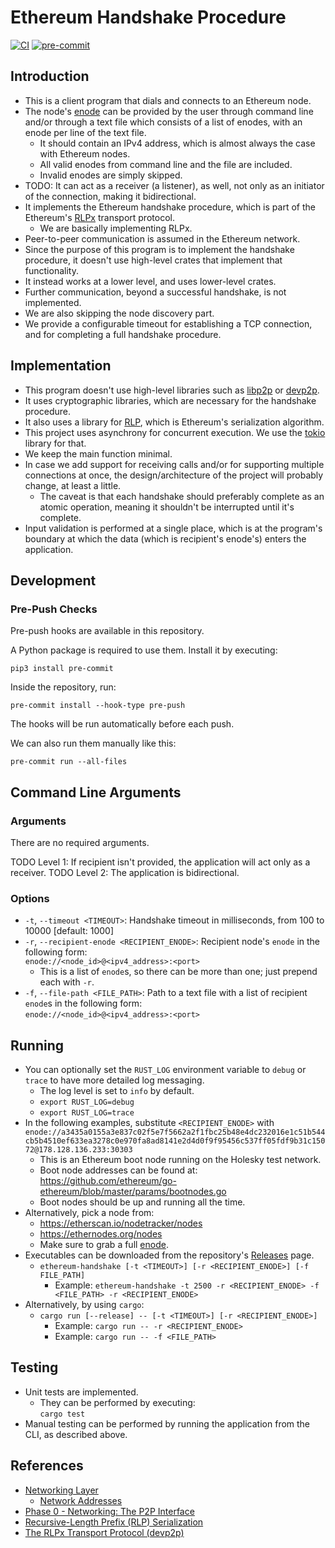 # Ethereum Handshake Procedure

[![CI](https://github.com/ivanbgd/ethereum-handshake/actions/workflows/ci.yml/badge.svg)](https://github.com/ivanbgd/ethereum-handshake/actions/workflows/ci.yml)
[![pre-commit](https://img.shields.io/badge/pre--commit-enabled-brightgreen?logo=pre-commit)](https://github.com/pre-commit/pre-commit)

## Introduction

- This is a client program that dials and connects to an Ethereum node.
- The node's [enode](https://ethereum.org/en/developers/docs/networking-layer/network-addresses/#enode)
  can be provided by the user through command line and/or through a text file
  which consists of a list of enodes, with an enode per line of the text file.
    - It should contain an IPv4 address, which is almost always the case with
      Ethereum nodes.
    - All valid enodes from command line and the file are included.
    - Invalid enodes are simply skipped.
- TODO: It can act as a receiver (a listener), as well,
  not only as an initiator of the connection, making it bidirectional.
- It implements the Ethereum handshake procedure, which is part of the
  Ethereum's [RLPx](https://github.com/ethereum/devp2p/blob/master/rlpx.md)
  transport protocol.
    - We are basically implementing RLPx.
- Peer-to-peer communication is assumed in the Ethereum network.
- Since the purpose of this program is to implement the handshake procedure,
  it doesn't use high-level crates that implement that functionality.
- It instead works at a lower level, and uses lower-level crates.
- Further communication, beyond a successful handshake, is not implemented.
- We are also skipping the node discovery part.
- We provide a configurable timeout for establishing a TCP connection,
  and for completing a full handshake procedure.

## Implementation

- This program doesn't use high-level libraries such as
  [libp2p](https://libp2p.io/) or [devp2p](https://github.com/ethereum/devp2p).
- It uses cryptographic libraries,
  which are necessary for the handshake procedure.
- It also uses a library for
  [RLP](https://ethereum.org/en/developers/docs/data-structures-and-encoding/rlp/),
  which is Ethereum's serialization algorithm.
- This project uses asynchrony for concurrent execution. We use the
  [tokio](https://crates.io/crates/tokio) library for that.
- We keep the main function minimal.
- In case we add support for receiving calls and/or for supporting multiple
  connections at once, the design/architecture of the project will probably
  change, at least a little.
    - The caveat is that each handshake should preferably complete as an atomic
      operation, meaning it shouldn't be interrupted until it's complete.
- Input validation is performed at a single place, which is at the program's
  boundary at which the data (which is recipient's enode's) enters the application.

## Development

### Pre-Push Checks

Pre-push hooks are available in this repository.

A Python package is required to use them. Install it by executing:

`pip3 install pre-commit`

Inside the repository, run:

`pre-commit install --hook-type pre-push`

The hooks will be run automatically before each push.

We can also run them manually like this:

`pre-commit run --all-files`

## Command Line Arguments

### Arguments

There are no required arguments.

TODO Level 1: If recipient isn't provided, the application will act only as a receiver.
TODO Level 2: The application is bidirectional.

### Options

- `-t`, `--timeout <TIMEOUT>`: Handshake timeout in milliseconds, from 100 to 10000 [default: 1000]
- `-r`, `--recipient-enode <RECIPIENT_ENODE>`: Recipient node's `enode` in the following form:  
  `enode://<node_id>@<ipv4_address>:<port>`
    - This is a list of `enode`s, so there can be more than one; just prepend
      each with `-r`.
- `-f`, `--file-path <FILE_PATH>`: Path to a text file with a list of
  recipient `enode`s in the following form:  
  `enode://<node_id>@<ipv4_address>:<port>`

## Running

- You can optionally set the `RUST_LOG` environment variable to `debug` or `trace` to
  have more detailed log messaging.
    - The log level is set to `info` by default.
    - `export RUST_LOG=debug`
    - `export RUST_LOG=trace`
- In the following examples, substitute `<RECIPIENT_ENODE>` with
  `enode://a3435a0155a3e837c02f5e7f5662a2f1fbc25b48e4dc232016e1c51b544cb5b4510ef633ea3278c0e970fa8ad8141e2d4d0f9f95456c537ff05fdf9b31c15072@178.128.136.233:30303`
    - This is an Ethereum boot node running on the Holesky test network.
    - Boot node addresses can be found at:  
      https://github.com/ethereum/go-ethereum/blob/master/params/bootnodes.go
    - Boot nodes should be up and running all the time.
- Alternatively, pick a node from:
    - https://etherscan.io/nodetracker/nodes
    - https://ethernodes.org/nodes
    - Make sure to grab a full
      [enode](https://ethereum.org/en/developers/docs/networking-layer/network-addresses/#enode).
- Executables can be downloaded from the repository's
  [Releases](https://github.com/ivanbgd/ethereum-handshake/releases) page.
    - `ethereum-handshake [-t <TIMEOUT>] [-r <RECIPIENT_ENODE>] [-f FILE_PATH]`
        - Example: `ethereum-handshake -t 2500 -r <RECIPIENT_ENODE> -f <FILE_PATH> -r <RECIPIENT_ENODE>`
- Alternatively, by using `cargo`:
    - `cargo run [--release] -- [-t <TIMEOUT>] [-r <RECIPIENT_ENODE>]`
        - Example: `cargo run -- -r <RECIPIENT_ENODE>`
        - Example: `cargo run -- -f <FILE_PATH>`

## Testing

- Unit tests are implemented.
    - They can be performed by executing:  
      `cargo test`
- Manual testing can be performed by running the application from the CLI,
  as described above.

## References

- [Networking Layer](https://ethereum.org/en/developers/docs/networking-layer/)
    - [Network Addresses](https://ethereum.org/en/developers/docs/networking-layer/network-addresses/)
- [Phase 0 - Networking: The P2P Interface](https://github.com/ethereum/consensus-specs/blob/dev/specs/phase0/p2p-interface.md)
- [Recursive-Length Prefix (RLP) Serialization](https://ethereum.org/en/developers/docs/data-structures-and-encoding/rlp/)
- [The RLPx Transport Protocol (devp2p)](https://github.com/ethereum/devp2p/blob/master/rlpx.md)
